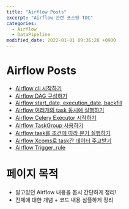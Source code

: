 ```yaml
---
title: "Airflow Posts"
excerpt: "Airflow 관련 포스팅 TOC"
categories:
  - Airflow
  - DataPipeline
modified_date: 2022-01-01 09:36:28 +0900
---
```

# Airflow Posts 
- [Airflow cli 시작하기](https://dasoldasol.github.io/airflow/datapipeline/airflow-1/)
- [Airflow DAG 구성하기](https://dasoldasol.github.io/airflow/datapipeline/airflow-2/)
- [Airflow start_date, execution_date, backfill](https://dasoldasol.github.io/airflow/datapipeline/airflow-3/)
- [Airflow 여러개의 task 동시에 실행하기](https://dasoldasol.github.io/airflow/datapipeline/airflow-4/)
- [Airflow Celery Executor 시작하기](https://dasoldasol.github.io/airflow/datapipeline/airflow-5/)
- [Airflow TaskGroup 사용하기](https://dasoldasol.github.io/airflow/datapipeline/airflow-6/)
- [Airflow task를 조건에 따라 분기 실행하기](https://dasoldasol.github.io/airflow/datapipeline/airflow-condition/)
- [Airflow Xcoms로 task간 데이터 주고받기](https://dasoldasol.github.io/airflow/datapipeline/airflow-xcom/)
- [Airflow Trigger_rule](https://dasoldasol.github.io/airflow-trigger_rule/)

# 페이지 목적 
- 알고있던 Airflow 내용을 몹시 간단하게 정리! 
- 전체에 대한 개념 + 코드 내용 심플하게 정리 

